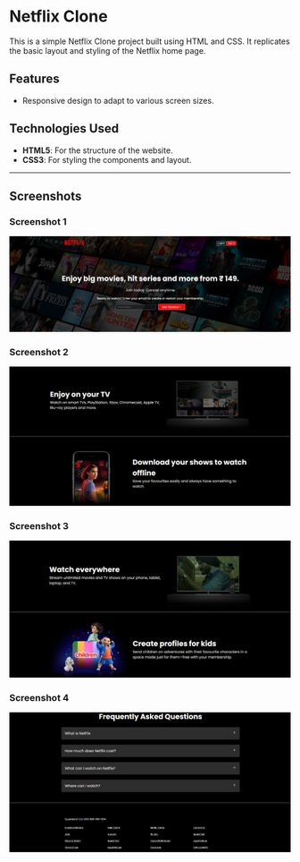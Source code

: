# Netflix Clone

This is a simple Netflix Clone project built using HTML and CSS. It replicates the basic layout and styling of the Netflix home page.


## Features
- Responsive design to adapt to various screen sizes.

## Technologies Used
- **HTML5**: For the structure of the website.
- **CSS3**: For styling the components and layout.

---

## Screenshots

### Screenshot 1
![Screenshot 1](assets/screenshots/screenshot1.png)

### Screenshot 2
![Screenshot 2](assets/screenshots/screenshot2.png)

### Screenshot 3
![Screenshot 3](assets/screenshots/screenshot3.png)

### Screenshot 4
![Screenshot 4](assets/screenshots/screenshot4.png)
